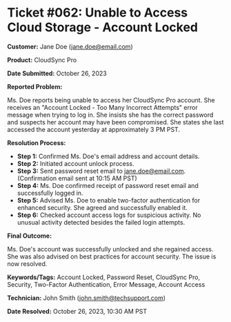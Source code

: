 # Ticket #062:  Unable to Access Cloud Storage - Account Locked

**Customer:**  Jane Doe (jane.doe@email.com)

**Product:** CloudSync Pro

**Date Submitted:** October 26, 2023

**Reported Problem:**

Ms. Doe reports being unable to access her CloudSync Pro account. She receives an "Account Locked - Too Many Incorrect Attempts" error message when trying to log in. She insists she has the correct password and suspects her account may have been compromised.  She states she last accessed the account yesterday at approximately 3 PM PST.


**Resolution Process:**

* **Step 1:** Confirmed Ms. Doe's email address and account details.
* **Step 2:** Initiated account unlock process.
* **Step 3:** Sent password reset email to jane.doe@email.com.  (Confirmation email sent at 10:15 AM PST)
* **Step 4:**  Ms. Doe confirmed receipt of password reset email and successfully logged in.
* **Step 5:**  Advised Ms. Doe to enable two-factor authentication for enhanced security.  She agreed and successfully enabled it.
* **Step 6:**  Checked account access logs for suspicious activity. No unusual activity detected besides the failed login attempts.


**Final Outcome:**

Ms. Doe's account was successfully unlocked and she regained access.  She was also advised on best practices for account security. The issue is now resolved.


**Keywords/Tags:**  Account Locked, Password Reset, CloudSync Pro, Security, Two-Factor Authentication, Error Message, Account Access


**Technician:** John Smith (john.smith@techsupport.com)

**Date Resolved:** October 26, 2023, 10:30 AM PST

